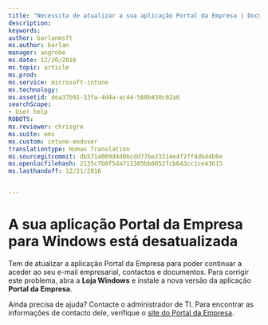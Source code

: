 ```yaml
---
title: "Necessita de atualizar a sua aplicação Portal da Empresa | Documentos da Microsoft"
description: 
keywords: 
author: barlanmsft
ms.author: barlan
manager: angrobe
ms.date: 12/20/2016
ms.topic: article
ms.prod: 
ms.service: microsoft-intune
ms.technology: 
ms.assetid: dea37b91-33fa-4d4a-ac44-560b450c02a6
searchScope:
- User help
ROBOTS: 
ms.reviewer: chrisgre
ms.suite: ems
ms.custom: intune-enduser
translationtype: Human Translation
ms.sourcegitcommit: db5714009d4d0bcdd77be23314e4f2ff4db44b6e
ms.openlocfilehash: 2135c7b0f5da711305bb0052fcb643cc1ce43615
ms.lasthandoff: 12/21/2016


---
```


# <a name="your-company-portal-app-for-windows-is-out-of-date"></a>A sua aplicação Portal da Empresa para Windows está desatualizada

Tem de atualizar a aplicação Portal da Empresa para poder continuar a aceder ao seu e-mail empresarial, contactos e documentos. Para corrigir este problema, abra a **Loja Windows** e instale a nova versão da aplicação **Portal da Empresa**.

Ainda precisa de ajuda? Contacte o administrador de TI. Para encontrar as informações de contacto dele, verifique o [site do Portal da Empresa](http://portal.manage.microsoft.com).

